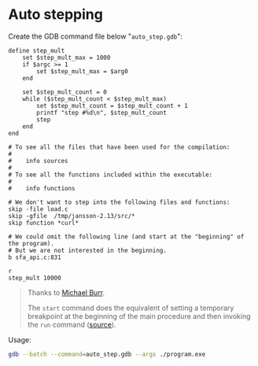# Auto stepping

Create the GDB command file below "`auto_step.gdb`":

```gdb
define step_mult
    set $step_mult_max = 1000
    if $argc >= 1
        set $step_mult_max = $arg0
    end

    set $step_mult_count = 0
    while ($step_mult_count < $step_mult_max)
        set $step_mult_count = $step_mult_count + 1
        printf "step #%d\n", $step_mult_count
        step
    end
end

# To see all the files that have been used for the compilation:
#
#    info sources
#
# To see all the functions included within the executable:
#
#    info functions

# We don't want to step into the following files and functions:
skip -file load.c
skip -gfile  /tmp/jansson-2.13/src/*
skip function *curl*

# We could omit the following line (and start at the "beginning" of the program).
# But we are not interested in the beginning.
b sfa_api.c:831

r
step_mult 10000
```

> Thanks to [Michael Burr](https://stackoverflow.com/users/12711/michael-burr).
>
> The `start` command does the equivalent of setting a temporary breakpoint at the beginning of the main procedure and then invoking the `run` command ([source](https://sourceware.org/gdb/download/onlinedocs/gdb/Starting.html)). 

Usage:

```bash
gdb --batch --command=auto_step.gdb --args ./program.exe
```

